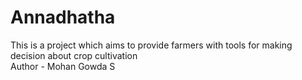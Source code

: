 # Annadhatha
This is a project which aims to provide farmers with tools for making decision about crop cultivation
<br>
Author - Mohan Gowda S
